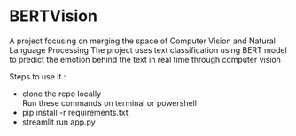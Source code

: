 # BERTVision

A project focusing on merging the space of Computer Vision and Natural Language Processing
The project uses text classification using BERT model to predict the emotion behind the text in real time through computer vision

Steps to use it : 
* clone the repo locally </br>
Run these commands on terminal or powershell
* pip install -r requirements.txt
* streamlit run app.py
